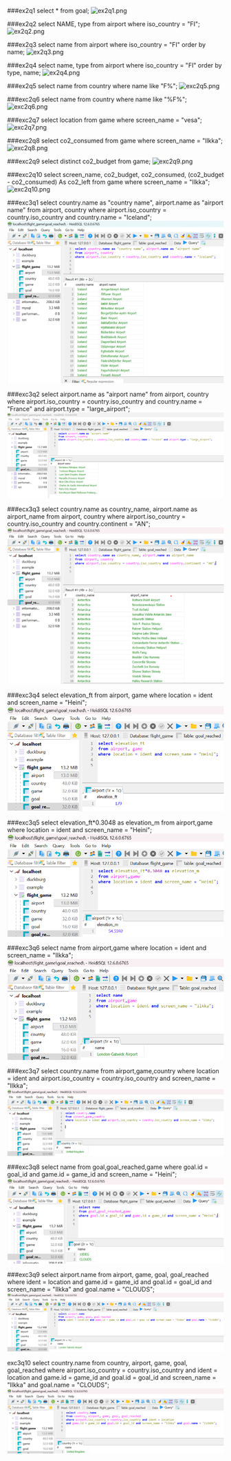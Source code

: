 ###ex2q1
select * from goal;
![ex2q1.png](pictures%2Fex2q1.png)

###ex2q2
select NAME, type from airport where iso_country = "FI";
![ex2q2.png](pictures%2Fex2q2.png)

###ex2q3
select name from airport where iso_country = "FI" order by name;
![ex2q3.png](pictures%2Fex2q3.png)

###ex2q4
select name, type from airport where iso_country = "FI" order by type, name;
![ex2q4.png](pictures%2Fex2q4.png)

###ex2q5
select name from country where name like "F%";
![exc2q5.png](pictures%2Fexc2q5.png)

###exc2q6
select name from country where name like "%F%";
![exc2q6.png](pictures%2Fexc2q6.png)

###exc2q7
select location from game where screen_name = "vesa";
![exc2q7.png](pictures%2Fexc2q7.png)

###exc2q8
select co2_consumed from game where screen_name = "Ilkka";
![exc2q8.png](pictures%2Fexc2q8.png)

###exc2q9
select distinct co2_budget from game;
![exc2q9.png](pictures%2Fexc2q9.png)

###exc2q10
select screen_name, co2_budget, co2_consumed, (co2_budget - co2_consumed) As co2_left from game 
where screen_name = "Ilkka";
![exc2q10.png](pictures%2Fexc2q10.png)

###exc3q1
select country.name as "country name", airport.name as "airport name"
from airport, country
where airport.iso_country = country.iso_country and country.name = "Iceland";
![exc3q1.png](pictures%2Fexc3%2Fexc3q1.png)

###exc3q2
select airport.name as "airport name"
from airport, country
where airport.iso_country = country.iso_country and country.name = "France" and airport.type = "large_airport";
![exc3q2.png](pictures%2Fexc3%2Fexc3q2.png)

###ecx3q3
select country.name as country_name, airport.name as airport_name
from airport, country
where airport.iso_country = country.iso_country and country.continent = "AN";
![exc3q3.png](pictures%2Fexc3%2Fexc3q3.png)

###exc3q4
select elevation_ft
from airport, game
where location = ident and screen_name = "Heini";
![exc3q4.png](pictures%2Fexc3%2Fexc3q4.png)

###exc3q5
select elevation_ft*0.3048 as elevation_m
from airport,game
where location = ident and screen_name = "Heini";
![exc3q5.png](pictures%2Fexc3%2Fexc3q5.png)

###exc3q6
select name 
from airport,game
where location = ident and screen_name = "Ilkka";
![exc3q6.png](pictures%2Fexc3%2Fexc3q6.png)

###exc3q7
select country.name
from airport,game,country
where location = ident and airport.iso_country = country.iso_country and screen_name = "Ilkka";
![exc3q7.png](pictures%2Fexc3%2Fexc3q7.png)

###exc3q8
select name
from goal,goal_reached,game
where goal.id = goal_id and game.id = game_id and screen_name = "Heini";
![exc3q8.png](pictures%2Fexc3%2Fexc3q8.png)

###exc3q9
select airport.name
from airport, game, goal, goal_reached
where ident = location and game.id = game_id and goal.id = goal_id and screen_name = "Ilkka" and goal.name = "CLOUDS";
![exc3q9.png](pictures%2Fexc3%2Fexc3q9.png)

exc3q10
select country.name
from country, airport, game, goal, goal_reached
where airport.iso_country = country.iso_country and ident = location 
and game.id = game_id and goal.id = goal_id and screen_name = "Ilkka" and goal.name = "CLOUDS";
![exc3q10.png](pictures%2Fexc3%2Fexc3q10.png)
